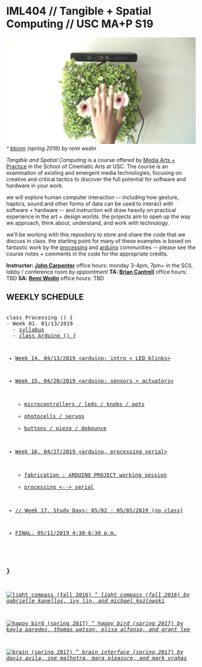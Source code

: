 # IML404 // Tangible + Spatial Computing // USC MA+P S19

![bloom (spring 2019)](https://github.com/johnbcarpenter/USC_IML404_IMAGES/blob/master/images/remi-wedin-bloom.png)
_^ [bloom](https://www.remiwedin.com/bloom) (spring 2019) by remi wedin_

_Tangible and Spatial Computing_ is a course offered by [Media Arts + Practice](https://cinema.usc.edu/imap/index.cfm) in the School of Cinematic Arts at USC.  The course is an examination of existing and emergent media technologies, focusing on creative and critical tactics to discover the full potential for software and hardware in your work.

we will explore human computer interaction -- including how gesture, haptics, sound and other forms of data can be used to interact with software + hardware -- and instruction will draw heavily on practical experience in the art + design worlds.  the projects aim to open up the way we approach, think about, understand, and work with technology.

we'll be working with this repository to store and share the code that we discuss in class. the starting point for many of these examples is based on fantastic work by the [processing](http://www.processing.org/) and [arduino](http://www.arduino.cc/) communities -- please see the course notes + comments in the code for the appropriate credits.

**Instructor: [John Carpenter](http://johnbcarpenter.com)**
office hours: monday 3-4pm, 7pm+ in the SCIL lobby / conference room _by appointment_
**TA: [Brian Cantrell](http://www.brianacantrell.com)**
office hours: TBD
**SA: [Remi Wedin](https://www.remiwedin.com)**
office hours: TBD

## WEEKLY SCHEDULE

<pre> 
class Processing () {
- Week 01. 01/13/2019 <class intro // computer vision intro>
  - <a href="http://github.com/johnbcarpenter/USC_IML404/blob/master/SYLLABUS/IML404-MAP-SPRING2020.pdf">syllabus</a>
  - <a href="https://github.com/johnbcarpenter/USC_IML404/tree/master/notes_md/computer-vision.md>computer vision</a>: rgb camera, filters, openCV
  - optical flow

- // Week 02. 01/20/2019 >>>MLK day<<<

- Week 03. 01/27/2019 <processing: computer vision as UX>
  - Nature of Code (Shiffman agents) + optical flow

- Week 04. 02/03/2019 <processing: 3D>
  - Nature of Code (agents) —> 3D
  - 3D generative design
  - shaders (point clouds: 3D cues + sprites)

- Week 05. 02/10/2019 <PROCESSING PROJECT01 working session>

- // Week 06. 02/17/2019 >>>President’s Day<<<

- Week 07. 02/24/2019 **<PROCESSING PROJECT01 REVIEW>**
  - project presentations
  - datavis intro: pixels, sound

- Week 08. 03/02/2019 <processing: datavis>
  - global datavis
  - 3D transforms

- Week 09. 03/09/2019 <processing: 3D scanning>
  - [kinect](https://github.com/johnbcarpenter/USC_IML404/tree/master/computer-vision2.md) / realsense +
    - point clouds, agents
    - OpenNI (via totovr)
  - [Capture: 3D Scan Anything](https://apps.apple.com/ca/app/capture-3d-scan-anything/id1444183458) --> Processing

- // Week 10. >>>Spring Recess 03/15 - 03/22/2019<<<

- Week 11. 03/23/2019 <processing: ML>
  - [ANN intro: number recognition](https://github.com/johnbcarpenter/USC_IML404/tree/master/ARTIFICIAL_NEURAL_NETWORKS/Fried_ANN_tutorial) (via [fried](https://medium.com/typeme/lets-code-a-neural-network-from-scratch-part-1-24f0a30d7d62))
  - [Teachable Machine 2](https://teachablemachine.withgoogle.com/train) (via [shiffman's coding train](https://thecodingtrain.com/TeachableMachine/index.html)

- Week 12. 03/30/2019 <PROCESSING PROJECT02 working session>

- Week 13. 04/06/2019 **<PROCESSING PROJECT02 REVIEW>**
  - in-class critique (with guest reviewer*) *TBD
  - arduino guest talk: electronics for art and design (PETE HAWKES)
}
</pre>

### class Arduino () {
- Week 14. 04/13/2019 <arduino: intro + LED blinks>

- Week 15. 04/20/2019 <arduino: sensors + actuators>
  - microcontrollers / leds / knobs / pots
  - photocells / servos
  - buttons / piezo / debounce

- Week 16. 04/27/2019 <arduino, processing serial>
  - fabrication : ARDUINO PROJECT working session
  - processing <--> serial

- // Week 17. Study Days: 05/02 - 05/05/2019 (no class)

- FINAL. 05/11/2019 4:30-6:30 p.m. **<ARDUINO PROJECT REVIEW>**  
### }
  
  
  
    
 
  
![light compass (fall 2016)](https://github.com/johnbcarpenter/USC_IML404_IMAGES/blob/master/images/light-compass-fall16.gif)
_^ light compass (fall 2016) by gabrielle kanellos, ivy lin, and michael kozlowski_

![happy bird (spring 2017)](https://github.com/johnbcarpenter/USC_IML404_IMAGES/blob/master/images/happy-bird-spring17.gif)
_^ happy bird (spring 2017) by kayla paredes, thomas watson, elisa alfonso, and grant lee_

![brain (spring 2017)](https://github.com/johnbcarpenter/USC_IML404_IMAGES/blob/master/images/brain-spring17.gif)
_^ brain interface (spring 2017) by davis avila, zoe malhotra, mara pleasure, and mark vrahas_

